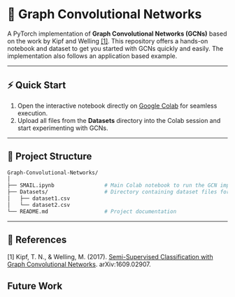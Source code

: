 # 🚀 Graph Convolutional Networks

A PyTorch implementation of **Graph Convolutional Networks (GCNs)** based on the work by Kipf and Welling [[1]](#1). This repository offers a hands-on notebook and dataset to get you started with GCNs quickly and easily.
The implementation also follows an application based example. 

---

## ⚡ Quick Start

1. Open the interactive notebook directly on [Google Colab](https://colab.research.google.com/github/willtryagain/smail-gcn/blob/main/SMAIL.ipynb) for seamless execution.
2. Upload all files from the **Datasets** directory into the Colab session and start experimenting with GCNs.

---

## 📂 Project Structure

```bash
Graph-Convolutional-Networks/
│
├── SMAIL.ipynb                # Main Colab notebook to run the GCN implementation
├── Datasets/                  # Directory containing dataset files for GCN experiments
│   ├── dataset1.csv
│   └── dataset2.csv
└── README.md                  # Project documentation

```
---

## 🔗 References

<a id="1">[1]</a> Kipf, T. N., & Welling, M. (2017). 
[Semi-Supervised Classification with Graph Convolutional Networks](https://arxiv.org/abs/1609.02907). arXiv:1609.02907.

## Future Work 
